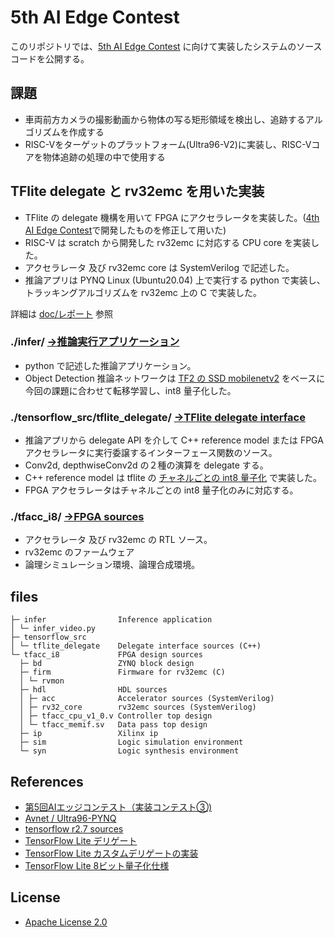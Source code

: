 # 5th AI Edge Contest

このリポジトリでは、[5th AI Edge Contest](https://signate.jp/competitions/537) に向けて実装したシステムのソースコードを公開する。 

## 課題

- 車両前方カメラの撮影動画から物体の写る矩形領域を検出し、追跡するアルゴリズムを作成する  
- RISC-Vをターゲットのプラットフォーム(Ultra96-V2)に実装し、RISC-Vコアを物体追跡の処理の中で使用する  

## TFlite delegate と rv32emc を用いた実装

- TFlite の delegate 機構を用いて FPGA にアクセラレータを実装した。([4th AI Edge Contest](https://github.com/shin-yamashita/4th-AI-Edge-Contest)で開発したものを修正して用いた)
- RISC-V は scratch から開発した rv32emc に対応する CPU core を実装した。
- アクセラレータ 及び rv32emc core は SystemVerilog で記述した。
- 推論アプリは PYNQ Linux (Ubuntu20.04) 上で実行する python で実装し、トラッキングアルゴリズムを rv32emc 上の C で実装した。

詳細は [doc/レポート](doc/report.pdf) 参照

### ./infer/ [→推論実行アプリケーション](infer/)  

- python で記述した推論アプリケーション。  
- Object Detection 推論ネットワークは [TF2 の SSD mobilenetv2](http://download.tensorflow.org/models/object_detection/tf2/20200711/ssd_mobilenet_v2_320x320_coco17_tpu-8.tar.gz) をベースに今回の課題に合わせて転移学習し、int8 量子化した。  

### ./tensorflow_src/tflite_delegate/  [→TFlite delegate interface](tensorflow_src/)  
- 推論アプリから delegate API を介して C++ reference model または FPGA アクセラレータに実行委譲するインターフェース関数のソース。  
- Conv2d, depthwiseConv2d の２種の演算を delegate する。
- C++ reference model は tflite の [チャネルごとの int8 量子化](https://www.tensorflow.org/lite/performance/quantization_spec) で実装した。
- FPGA アクセラレータはチャネルごとの int8 量子化のみに対応する。  

### ./tfacc_i8/  [→FPGA sources](tfacc_i8/)  
- アクセラレータ 及び rv32emc の RTL ソース。  
- rv32emc のファームウェア  
- 論理シミュレーション環境、論理合成環境。  

## files
```
├─ infer                Inference application
│ └─ infer_video.py
├─ tensorflow_src
│ └─ tflite_delegate    Delegate interface sources (C++)
└─ tfacc_i8             FPGA design sources
  ├─ bd                 ZYNQ block design
  ├─ firm               Firmware for rv32emc (C)
  │ └─ rvmon
  ├─ hdl                HDL sources
  │ ├─ acc              Accelerator sources (SystemVerilog)
  │ ├─ rv32_core        rv32emc sources (SystemVerilog)
  │ ├─ tfacc_cpu_v1_0.v Controller top design
  │ └─ tfacc_memif.sv   Data pass top design
  ├─ ip                 Xilinx ip
  ├─ sim                Logic simulation environment
  └─ syn                Logic synthesis environment
```
## References
- [第5回AIエッジコンテスト（実装コンテスト③)](https://signate.jp/competitions/537)
- [Avnet / Ultra96-PYNQ](https://github.com/Avnet/Ultra96-PYNQ/releases)
- [tensorflow r2.7 sources](https://github.com/tensorflow/tensorflow/tree/r2.7) 
- [TensorFlow Lite デリゲート](https://www.tensorflow.org/lite/performance/delegates)
- [TensorFlow Lite カスタムデリゲートの実装](https://www.tensorflow.org/lite/performance/implementing_delegate#when_should_i_create_a_custom_delegate)
- [TensorFlow Lite 8ビット量子化仕様](https://www.tensorflow.org/lite/performance/quantization_spec) 

## License
- [Apache License 2.0](LICENSE)
